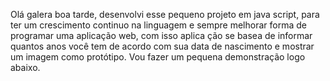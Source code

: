 Olá galera boa tarde, desenvolvi esse pequeno projeto em java script, para ter um crescimento continuo na linguagem e sempre melhorar forma de programar uma aplicação web, com isso aplica
ção se basea de informar quantos anos você tem de acordo com sua data de nascimento e mostrar
um imagem como protótipo. Vou fazer um pequena demonstração logo abaixo.
